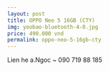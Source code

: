 ```yaml
---
layout: post
title: OPPO Neo 5 16GB (CTY)
img: yoobao-bluetooth-4-0.jpg
price: 490.000 vnd
permalink: oppo-neo-5-16gb-cty
---
```

Lien he a.Ngoc ~ 090 719 88 185

